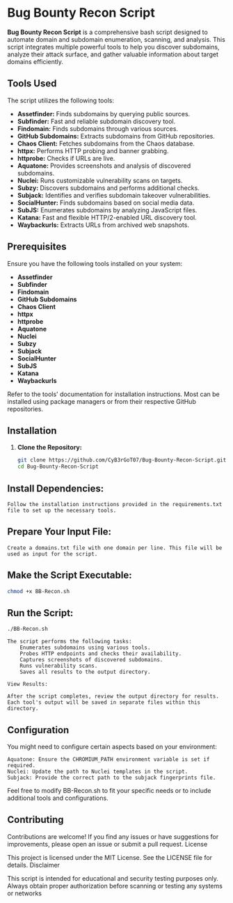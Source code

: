 # Bug Bounty Recon Script

**Bug Bounty Recon Script** is a comprehensive bash script designed to automate domain and subdomain enumeration, scanning, and analysis. This script integrates multiple powerful tools to help you discover subdomains, analyze their attack surface, and gather valuable information about target domains efficiently.

## Tools Used

The script utilizes the following tools:

- **Assetfinder:** Finds subdomains by querying public sources.
- **Subfinder:** Fast and reliable subdomain discovery tool.
- **Findomain:** Finds subdomains through various sources.
- **GitHub Subdomains:** Extracts subdomains from GitHub repositories.
- **Chaos Client:** Fetches subdomains from the Chaos database.
- **httpx:** Performs HTTP probing and banner grabbing.
- **httprobe:** Checks if URLs are live.
- **Aquatone:** Provides screenshots and analysis of discovered subdomains.
- **Nuclei:** Runs customizable vulnerability scans on targets.
- **Subzy:** Discovers subdomains and performs additional checks.
- **Subjack:** Identifies and verifies subdomain takeover vulnerabilities.
- **SocialHunter:** Finds subdomains based on social media data.
- **SubJS:** Enumerates subdomains by analyzing JavaScript files.
- **Katana:** Fast and flexible HTTP/2-enabled URL discovery tool.
- **Waybackurls:** Extracts URLs from archived web snapshots.

## Prerequisites

Ensure you have the following tools installed on your system:

- **Assetfinder**
- **Subfinder**
- **Findomain**
- **GitHub Subdomains**
- **Chaos Client**
- **httpx**
- **httprobe**
- **Aquatone**
- **Nuclei**
- **Subzy**
- **Subjack**
- **SocialHunter**
- **SubJS**
- **Katana**
- **Waybackurls**

Refer to the tools' documentation for installation instructions. Most can be installed using package managers or from their respective GitHub repositories.

## Installation

1. **Clone the Repository:**

   ```bash
   git clone https://github.com/CyB3rGoT07/Bug-Bounty-Recon-Script.git
   cd Bug-Bounty-Recon-Script

## Install Dependencies:

    Follow the installation instructions provided in the requirements.txt file to set up the necessary tools.

## Prepare Your Input File:

    Create a domains.txt file with one domain per line. This file will be used as input for the script.

## Make the Script Executable:

```bash
chmod +x BB-Recon.sh
```
## Run the Script:

```bash
./BB-Recon.sh
```
    The script performs the following tasks:
        Enumerates subdomains using various tools.
        Probes HTTP endpoints and checks their availability.
        Captures screenshots of discovered subdomains.
        Runs vulnerability scans.
        Saves all results to the output directory.

    View Results:

    After the script completes, review the output directory for results. Each tool's output will be saved in separate files within this directory.

## Configuration

You might need to configure certain aspects based on your environment:

    Aquatone: Ensure the CHROMIUM_PATH environment variable is set if required.
    Nuclei: Update the path to Nuclei templates in the script.
    Subjack: Provide the correct path to the subjack fingerprints file.

Feel free to modify BB-Recon.sh to fit your specific needs or to include additional tools and configurations.
## Contributing

Contributions are welcome! If you find any issues or have suggestions for improvements, please open an issue or submit a pull request.
License

This project is licensed under the MIT License. See the LICENSE file for details.
Disclaimer

This script is intended for educational and security testing purposes only. Always obtain proper authorization before scanning or testing any systems or networks
